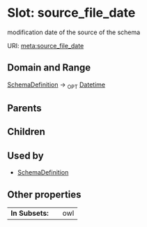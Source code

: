 
# Slot: source_file_date


modification date of the source of the schema

URI: [meta:source_file_date](https://w3id.org/linkml/meta/source_file_date)


## Domain and Range

[SchemaDefinition](SchemaDefinition.md) ->  <sub>OPT</sub> [Datetime](types/Datetime.md)

## Parents


## Children


## Used by

 * [SchemaDefinition](SchemaDefinition.md)

## Other properties

|  |  |  |
| --- | --- | --- |
| **In Subsets:** | | owl |

